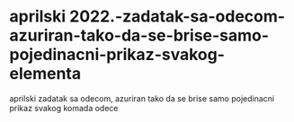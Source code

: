 # aprilski 2022.-zadatak-sa-odecom-azuriran-tako-da-se-brise-samo-pojedinacni-prikaz-svakog-elementa
aprilski zadatak sa odecom, azuriran tako da se brise samo pojedinacni prikaz svakog komada odece

